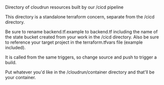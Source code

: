 Directory of cloudrun resources built by our /cicd pipeline

This directory is a standalone terraform concern, separate from the /cicd directory.

Be sure to rename backend.tf.example to backend.tf including the name of the state bucket created from your work in the /cicd directory.
Also be sure to reference your target project in the terraform.tfvars file (example included).

It is called from the same triggers, so change source and push to trigger a build.

Put whatever you'd like in the /cloudrun/container directory and that'll be your container.